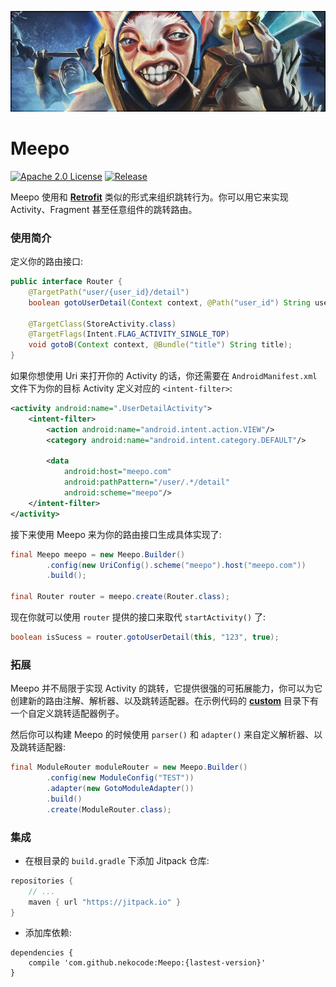 ![Banner](art/Banner.jpg)

# Meepo
[![Apache 2.0 License](https://img.shields.io/badge/license-Apache%202.0-blue.svg?style=flat)](http://www.apache.org/licenses/LICENSE-2.0.html) [![Release](https://jitpack.io/v/nekocode/Meepo.svg)](https://jitpack.io/#nekocode/Meepo)

Meepo 使用和 **[Retrofit](https://github.com/square/retrofit)** 类似的形式来组织跳转行为。你可以用它来实现 Activity、Fragment 甚至任意组件的跳转路由。


### 使用简介

定义你的路由接口:

```java
public interface Router {
    @TargetPath("user/{user_id}/detail")
    boolean gotoUserDetail(Context context, @Path("user_id") String userId, @Query("show_title") boolean showTitle);

    @TargetClass(StoreActivity.class)
    @TargetFlags(Intent.FLAG_ACTIVITY_SINGLE_TOP)
    void gotoB(Context context, @Bundle("title") String title);
}
```

如果你想使用 Uri 来打开你的 Activity 的话，你还需要在 `AndroidManifest.xml` 文件下为你的目标 Activity 定义对应的 `<intent-filter>`:

```xml
<activity android:name=".UserDetailActivity">
    <intent-filter>
        <action android:name="android.intent.action.VIEW"/>
        <category android:name="android.intent.category.DEFAULT"/>

        <data
            android:host="meepo.com"
            android:pathPattern="/user/.*/detail"
            android:scheme="meepo"/>
    </intent-filter>
</activity>
```

接下来使用 Meepo 来为你的路由接口生成具体实现了:

```java
final Meepo meepo = new Meepo.Builder()
        .config(new UriConfig().scheme("meepo").host("meepo.com"))
        .build();

final Router router = meepo.create(Router.class);
```

现在你就可以使用 `router` 提供的接口来取代 `startActivity()` 了:

```java
boolean isSucess = router.gotoUserDetail(this, "123", true);
```


### 拓展

Meepo 并不局限于实现 Activity 的跳转，它提供很强的可拓展能力，你可以为它创建新的路由注解、解析器、以及跳转适配器。在示例代码的 **[custom](sample/src/main/java/cn/nekocode/meepo/sample/custom)** 目录下有一个自定义跳转适配器例子。

然后你可以构建 Meepo 的时候使用 `parser()` 和 `adapter()` 来自定义解析器、以及跳转适配器:

```java
final ModuleRouter moduleRouter = new Meepo.Builder()
        .config(new ModuleConfig("TEST"))
        .adapter(new GotoModuleAdapter())
        .build()
        .create(ModuleRouter.class);
```


### 集成

- 在根目录的 `build.gradle` 下添加 Jitpack 仓库:

```gradle
repositories {
    // ...
    maven { url "https://jitpack.io" }
}
```

- 添加库依赖:

```
dependencies {
    compile 'com.github.nekocode:Meepo:{lastest-version}'
}
```